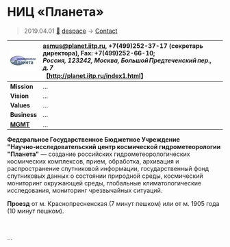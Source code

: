# НИЦ «Планета»
> 2019.04.01 [🚀](../index/index.md) [despace](index.md) → [Contact](contact.md)

|[![](f/con/n/nic_planeta_logo1_thumb.jpg)](f/con/n/nic_planeta_logo1.png)|<asmus@planet.iitp.ru>, +7(499)252-37-17 (секретарь директора), Fax: +7(499)252-66-10;<br> *Россия, 123242, Москва, Большой Предтеченский пер., д. 7*<br> 【<http://planet.iitp.ru/index1.html>】|
|:--|:--|
|**Mission**|…|
|**Vision**|…|
|**Values**|…|
|**Business**|…|
|**[MGMT](mgmt.md)**|…|

**Федеральное Государственное Бюджетное Учреждение "Научно‑исследовательский центр космической гидрометеорологии "Планета"** — создание российских гидрометеорологических космических комплексов, прием, обработка, архивация и распространение спутниковой информации, государственный фонд спутниковых данных о состоянии природной среды, космический мониторинг окружающей среды, глобальные климатологические исследования, мониторинг чрезвычайных ситуаций.

**Проезд** от м. Краснопресненская (7 минут пешком) или от м. 1905 года (10 минут пешком).


<p style="page-break-after:always"> </p>

…
